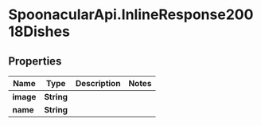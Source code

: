 # SpoonacularApi.InlineResponse20018Dishes

## Properties

Name | Type | Description | Notes
------------ | ------------- | ------------- | -------------
**image** | **String** |  | 
**name** | **String** |  | 


